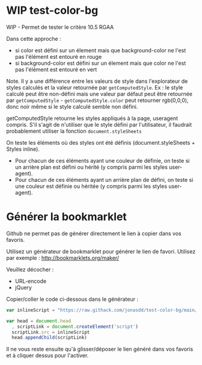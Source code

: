 # WIP test-color-bg
WIP - Permet de tester le critère 10.5 RGAA

Dans cette approche :

- si color est défini sur un élement mais que background-color ne l'est pas l'élément est entouré en rouge
- si background-color est défini sur un élement mais que color ne l'est pas l'élément est entouré en vert

Note. Il y a une différence entre les valeurs de style dans l'explorateur de styles calculés et la valeur retournée par `getComputedStyle`. Ex : le style calculé peut être non-défini mais une valeur par défaut peut être retournée par `getComputedStyle` - `getComputedStyle.color` peut retourner rgb(0,0,0), donc noir même si le style calculé semble non défini.

getComputedStyle retourne les styles appliqués à la page, useragent compris. S'il s'agit de n'utiliser que le style défini par l'utilisateur, il faudrait probablement utiliser la fonction `document.styleSheets`

On teste les éléments où des styles ont été définis (document.styleSheets + Styles inline).

- Pour chacun de ces éléments ayant une couleur de définie, on teste si un arrière plan est défini ou hérité (y compris parmi les styles user-agent).
- Pour chacun de ces éléments ayant un arrière plan de défini, on teste si une couleur est définie ou héritée (y compris parmi les styles user-agent).


# Générer la bookmarklet

Github ne permet pas de générer directement le lien à copier dans vos favoris.

Utilisez un générateur de bookmarklet pour générer le lien de favori. Utilisez par exemple : http://bookmarklets.org/maker/

Veuillez décocher :

* URL-encode
* jQuery

Copier/coller le code ci-dessous dans le générateur :
```javascript
var inlineScript = "https://raw.githack.com/jonasdd/test-color-bg/main/script.js";

var head = document.head
  , scriptLink = document.createElement('script')
  scriptLink.src = inlineScript
  head.appendChild(scriptLink)
```
Il ne vous reste ensuite qu'à glisser/déposer le lien généré dans vos favoris et à cliquer dessus pour l'activer.
